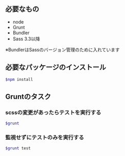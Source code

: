 ## 必要なもの

- node
- Grunt
- Bundler
- Sass 3.3以降

※BundlerはSassのバージョン管理のために入れています

## 必要なパッケージのインストール

```sh
$npm install
```

## Gruntのタスク

### scssの変更があったらテストを実行する

```sh
$grunt
```

### 監視せずにテストのみを実行する

```sh
$grunt test
```
